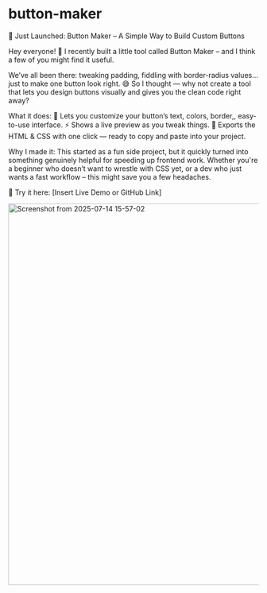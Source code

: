 # button-maker
🚀 Just Launched: Button Maker – A Simple Way to Build Custom Buttons 

Hey everyone! 👋
I recently built a little tool called Button Maker – and I think a few of you might find it useful.

We’ve all been there: tweaking padding,  fiddling with border-radius values… just to make one button look right. 😅
So I thought — why not create a tool that lets you design buttons visually and gives you the clean code right away?

What it does:
🔘 Lets you customize your button’s text, colors, border,, easy-to-use interface.
⚡ Shows a live preview as you tweak things.
🧾 Exports the HTML & CSS with one click — ready to copy and paste into your project.


Why I made it:
This started as a fun side project, but it quickly turned into something genuinely helpful for speeding up frontend work.
Whether you're a beginner who doesn’t want to wrestle with CSS yet, or a dev who just wants a fast workflow – this might save you a few headaches.

🔗 Try it here: [Insert Live Demo or GitHub Link]

<img width="1366" height="768" alt="Screenshot from 2025-07-14 15-57-02" src="https://github.com/user-attachments/assets/e17d5caf-787a-4095-9b66-330bd01b60cd" />

